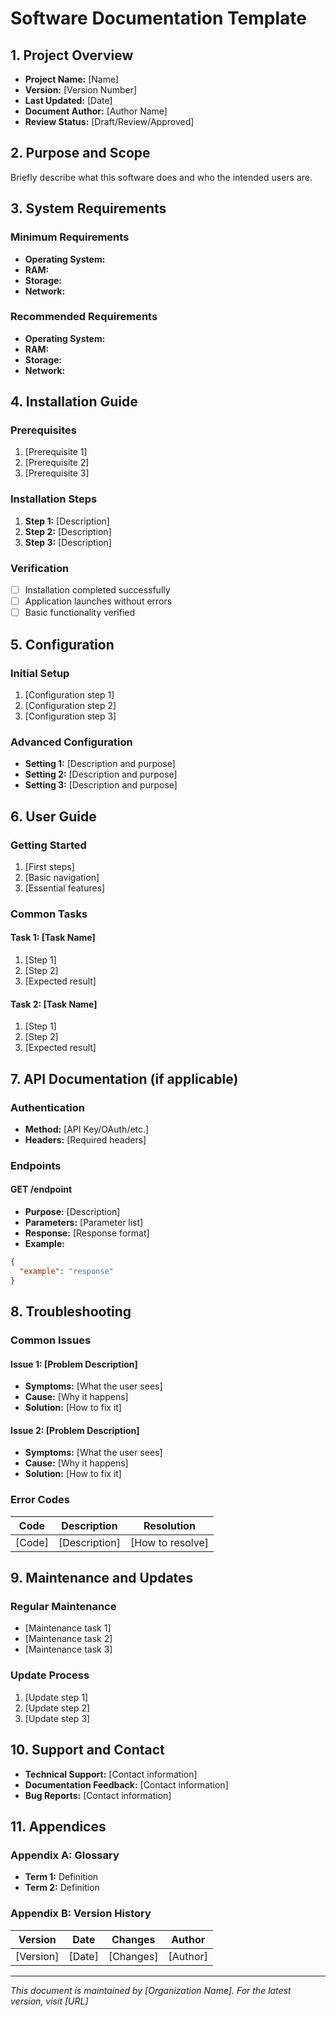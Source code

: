 # Software Documentation Template

## 1. Project Overview
- **Project Name:** [Name]
- **Version:** [Version Number]
- **Last Updated:** [Date]
- **Document Author:** [Author Name]
- **Review Status:** [Draft/Review/Approved]

## 2. Purpose and Scope
Briefly describe what this software does and who the intended users are.

## 3. System Requirements
### Minimum Requirements
- **Operating System:** 
- **RAM:** 
- **Storage:** 
- **Network:** 

### Recommended Requirements
- **Operating System:** 
- **RAM:** 
- **Storage:** 
- **Network:** 

## 4. Installation Guide
### Prerequisites
1. [Prerequisite 1]
2. [Prerequisite 2]
3. [Prerequisite 3]

### Installation Steps
1. **Step 1:** [Description]
2. **Step 2:** [Description]
3. **Step 3:** [Description]

### Verification
- [ ] Installation completed successfully
- [ ] Application launches without errors
- [ ] Basic functionality verified

## 5. Configuration
### Initial Setup
1. [Configuration step 1]
2. [Configuration step 2]
3. [Configuration step 3]

### Advanced Configuration
- **Setting 1:** [Description and purpose]
- **Setting 2:** [Description and purpose]
- **Setting 3:** [Description and purpose]

## 6. User Guide
### Getting Started
1. [First steps]
2. [Basic navigation]
3. [Essential features]

### Common Tasks
#### Task 1: [Task Name]
1. [Step 1]
2. [Step 2]
3. [Expected result]

#### Task 2: [Task Name]
1. [Step 1]
2. [Step 2]
3. [Expected result]

## 7. API Documentation (if applicable)
### Authentication
- **Method:** [API Key/OAuth/etc.]
- **Headers:** [Required headers]

### Endpoints
#### GET /endpoint
- **Purpose:** [Description]
- **Parameters:** [Parameter list]
- **Response:** [Response format]
- **Example:**
```json
{
  "example": "response"
}
```

## 8. Troubleshooting
### Common Issues
#### Issue 1: [Problem Description]
- **Symptoms:** [What the user sees]
- **Cause:** [Why it happens]
- **Solution:** [How to fix it]

#### Issue 2: [Problem Description]
- **Symptoms:** [What the user sees]
- **Cause:** [Why it happens]
- **Solution:** [How to fix it]

### Error Codes
| Code | Description | Resolution |
|------|-------------|------------|
| [Code] | [Description] | [How to resolve] |

## 9. Maintenance and Updates
### Regular Maintenance
- [Maintenance task 1]
- [Maintenance task 2]
- [Maintenance task 3]

### Update Process
1. [Update step 1]
2. [Update step 2]
3. [Update step 3]

## 10. Support and Contact
- **Technical Support:** [Contact information]
- **Documentation Feedback:** [Contact information]
- **Bug Reports:** [Contact information]

## 11. Appendices
### Appendix A: Glossary
- **Term 1:** Definition
- **Term 2:** Definition

### Appendix B: Version History
| Version | Date | Changes | Author |
|---------|------|---------|--------|
| [Version] | [Date] | [Changes] | [Author] |

---
*This document is maintained by [Organization Name]. For the latest version, visit [URL]*
